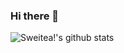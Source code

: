 ### Hi there 👋

![Sweitea!'s github stats](https://github-readme-stats.vercel.app/api?username=sweitea&count_private=true&show_icons=true)

<!-- ![ZhiJUG/ZhiJU](https://github-readme-stats.vercel.app/api/pin/?username=zhijug&repo=zhiju&show_owner=true)
![ZhiJUG/ZhiJU](https://github-readme-stats.vercel.app/api/pin/?username=zhijug&repo=zhiju-web-client&show_owner=true)
![ZhiJUG/ZhiJU](https://github-readme-stats.vercel.app/api/pin/?username=zhijug&repo=zhiju-sls&show_owner=true) -->


<!-- ![Most Used Language](https://github-readme-stats.vercel.app/api/top-langs/?username=theryebread) -->

<!--
**KuriH233/KuriH233** is a ✨ _special_ ✨ repository because its `README.md` (this file) appears on your GitHub profile.

Here are some ideas to get you started:

- 🔭 I’m currently working on ...
- 🌱 I’m currently learning ...
- 👯 I’m looking to collaborate on ...
- 🤔 I’m looking for help with ...
- 💬 Ask me about ...
- 📫 How to reach me: ...
- 😄 Pronouns: ...
- ⚡ Fun fact: ...
-->
